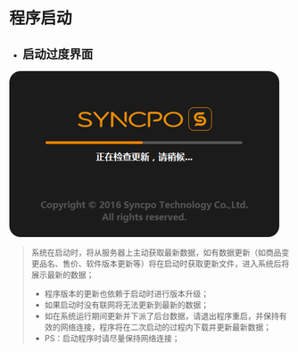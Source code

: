 # 程序启动  

* ## 启动过度界面
![](启动-1.png)  
> 系统在启动时，将从服务器上主动获取最新数据，如有数据更新（如商品变更品名、售价、软件版本更新等）将在启动时获取更新文件，进入系统后将展示最新的数据；  
> * 程序版本的更新也依赖于启动时进行版本升级；  
> * 如果启动时没有联网将无法更新到最新的数据；  
> * 如在系统运行期间更新并下派了后台数据，请退出程序重启，并保持有效的网络连接，程序将在二次启动的过程内下载并更新最新数据；
> * PS：启动程序时请尽量保持网络连接；

